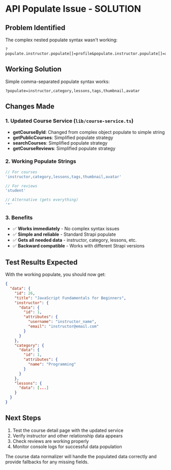 # API Populate Issue - SOLUTION

## Problem Identified
The complex nested populate syntax wasn't working:
```
?populate.instructor.populate[]=profile&populate.instructor.populate[]=avatar&populate.category=true...
```

## Working Solution
Simple comma-separated populate syntax works:
```
?populate=instructor,category,lessons,tags,thumbnail,avatar
```

## Changes Made

### 1. Updated Course Service (`lib/course-service.ts`)
- **getCourseById**: Changed from complex object populate to simple string
- **getPublicCourses**: Simplified populate strategy
- **searchCourses**: Simplified populate strategy  
- **getCourseReviews**: Simplified populate strategy

### 2. Working Populate Strings
```typescript
// For courses
'instructor,category,lessons,tags,thumbnail,avatar'

// For reviews
'student'

// Alternative (gets everything)
'*'
```

### 3. Benefits
- ✅ **Works immediately** - No complex syntax issues
- ✅ **Simple and reliable** - Standard Strapi populate
- ✅ **Gets all needed data** - instructor, category, lessons, etc.
- ✅ **Backward compatible** - Works with different Strapi versions

## Test Results Expected
With the working populate, you should now get:
```json
{
  "data": {
    "id": 26,
    "title": "JavaScript Fundamentals for Beginners",
    "instructor": {
      "data": {
        "id": 1,
        "attributes": {
          "username": "instructor_name",
          "email": "instructor@email.com"
        }
      }
    },
    "category": {
      "data": {
        "id": 1,
        "attributes": {
          "name": "Programming"
        }
      }
    },
    "lessons": {
      "data": [...]
    }
  }
}
```

## Next Steps
1. Test the course detail page with the updated service
2. Verify instructor and other relationship data appears
3. Check reviews are working properly
4. Monitor console logs for successful data population

The course data normalizer will handle the populated data correctly and provide fallbacks for any missing fields.
